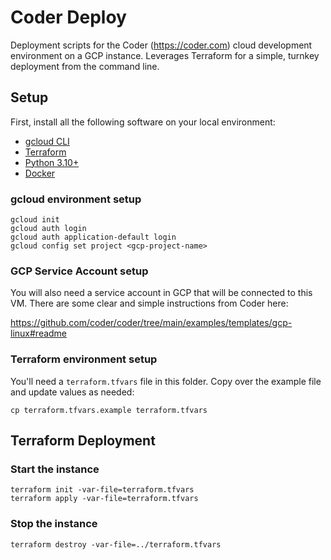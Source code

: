 # Coder Deploy

Deployment scripts for the Coder (https://coder.com) cloud development environment on a GCP instance. Leverages Terraform for a simple, turnkey deployment from the command line.

## Setup

First, install all the following software on your local environment:
- [gcloud CLI](https://cloud.google.com/sdk/docs/install)
- [Terraform](https://developer.hashicorp.com/terraform/install)
- [Python 3.10+](https://www.python.org/downloads/)
- [Docker](https://docs.docker.com/engine/install/)

### gcloud environment setup

    gcloud init
    gcloud auth login
    gcloud auth application-default login
    gcloud config set project <gcp-project-name>

### GCP Service Account setup

You will also need a service account in GCP that will be connected to this VM. There are some clear and simple instructions from Coder here:

https://github.com/coder/coder/tree/main/examples/templates/gcp-linux#readme

### Terraform environment setup

You'll need a `terraform.tfvars` file in this folder. Copy over the example file and update values as needed:

    cp terraform.tfvars.example terraform.tfvars

## Terraform Deployment

### Start the instance

    terraform init -var-file=terraform.tfvars
    terraform apply -var-file=terraform.tfvars

### Stop the instance

    terraform destroy -var-file=../terraform.tfvars